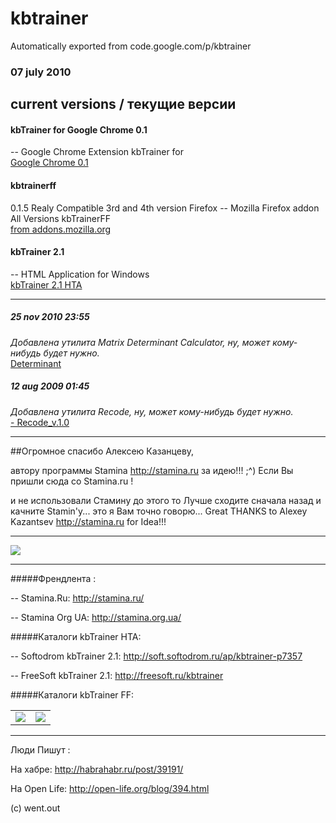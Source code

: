 # kbtrainer
Automatically exported from code.google.com/p/kbtrainer


### 07 july 2010
 
## current versions / текущие версии

#### kbTrainer for Google Chrome 0.1

-- Google Chrome Extension kbTrainer for <br><a href="https://github.com/wentout/kbtrainer/blob/master/binaries/kbTrainer_0.1.crx?raw=true" target="_blank" download>Google Chrome 0.1</a>

#### kbtrainerff

0.1.5 Realy Compatible 3rd and 4th version Firefox
-- Mozilla Firefox addon All Versions kbTrainerFF <br><a href="https://addons.mozilla.org/en-US/firefox/addon/14396" target="_blank" download>from addons.mozilla.org</a>


#### kbTrainer 2.1
-- HTML Application for Windows <br><a href="https://github.com/wentout/kbtrainer/blob/master/binaries/kbTrainer%201.21.zip?raw=true" target="_blank" download>kbTrainer 2.1 HTA</a>

---

##### 25 nov 2010 23:55
<i>Добавлена утилита Matrix Determinant Calculator, ну, может кому-нибудь будет нужно.</i>
<br>
<a href="https://github.com/wentout/kbtrainer/blob/master/binaries/determinant.zip?raw=true" target="_blank" download> Determinant</a>

##### 12 aug 2009 01:45
<i>Добавлена утилита Recode, ну, может кому-нибудь будет нужно.</i>
<br><a href="https://github.com/wentout/kbtrainer/blob/master/binaries/Recode_v.1.0.zip?raw=true" target="_blank" download>- Recode_v.1.0</a>

---

##Огромное спасибо Алексею Казанцеву,

автору программы Stamina http://stamina.ru за идею!!! ;^)
Если Вы пришли сюда со Stamina.ru !

и не использовали Стамину до этого 
то Лучше сходите сначала назад и качните Stamin'у... 
это я Вам точно говорю...
Great THANKS to Alexey Kazantsev http://stamina.ru for Idea!!! 

---

<a href="http://www.klavogonki.ru/profile/36071" target="_blank"><img src="http://img.klavogonki.ru/sign/36071.gif"></a>

---

#####Френдлента :

-- Stamina.Ru: http://stamina.ru/

-- Stamina Org UA: http://stamina.org.ua/

#####Каталоги kbTrainer HTA:

-- Softodrom kbTrainer 2.1: http://soft.softodrom.ru/ap/kbtrainer-p7357

-- FreeSoft kbTrainer 2.1: http://freesoft.ru/kbtrainer

#####Каталоги kbTrainer FF:

<table border="0" cellspacing="10">
<tr><td>
<a href="http://download.famouswhy.com/kbtrainer_ff/" target="_blank"><img src="http://download.famouswhy.com/awards/Famous_Software_Award_Logo2.png"></a>
</td><td>
<a href="http://www.softportal.com/software-12638-kbtrainer-ff.html" target="_blank"><img src="http://www.softportal.com/img/informers/info_12638_ocean.jpg"></a>

</td></tr></table>

---

Люди Пишут :

На хабре: http://habrahabr.ru/post/39191/

На Open Life: http://open-life.org/blog/394.html

(c) went.out
	
